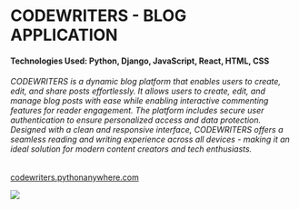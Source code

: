 # CODEWRITERS - BLOG APPLICATION

#### Technologies Used: Python, Django, JavaScript, React, HTML, CSS

###### CODEWRITERS is a dynamic blog platform that enables users to create, edit, and share posts effortlessly. It allows users to create, edit, and manage blog posts with ease while enabling interactive commenting features for reader engagement. The platform includes secure user authentication to ensure personalized access and data protection. Designed with a clean and responsive interface, CODEWRITERS offers a seamless reading and writing experience across all devices - making it an ideal solution for modern content creators and tech enthusiasts.

<a href="https://codewriters.pythonanywhere.com/" target="_blank">codewriters.pythonanywhere.com</a>

![](https://res.cloudinary.com/dhxmgl25b/image/upload/v1761250030/blog_image_e0mqvp.jpg)

